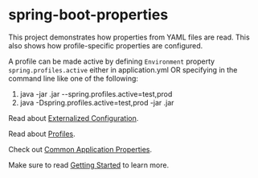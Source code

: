 # spring-boot-properties
This project demonstrates how properties from YAML files are read. This also shows how profile-specific properties are configured.

A profile can be made active by defining `Environment` property `spring.profiles.active` either in application.yml OR specifying in the command line like one of the following:
1. java -jar <app-jar-name>.jar --spring.profiles.active=test,prod
2. java -Dspring.profiles.active=test,prod -jar <app-jar-name>.jar

Read about [Externalized Configuration](https://docs.spring.io/spring-boot/docs/current/reference/html/spring-boot-features.html#boot-features-external-config).

Read about [Profiles](https://docs.spring.io/spring-boot/docs/current/reference/html/spring-boot-features.html#boot-features-profiles).

Check out [Common Application Properties](https://docs.spring.io/spring-boot/docs/current/reference/html/appendix-application-properties.html).

Make sure to read [Getting Started](https://github.com/echosiddiqui/spring-boot-properties/blob/master/HELP.md) to learn more.
